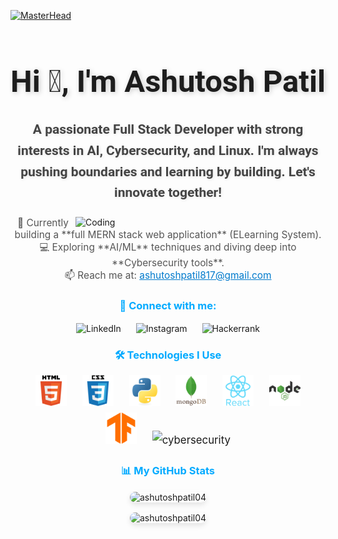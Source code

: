 [![MasterHead](https://media.giphy.com/media/26AOhntsbiQu0i2Yw/giphy.gif)](https://Ashutoshpatil04.io)

<h1 align="center" style="font-family: 'Roboto', sans-serif; font-size: 3.5em; color: #1d1d1d; text-shadow: 2px 2px 8px rgba(0, 0, 0, 0.2);">Hi 👋, I'm Ashutosh Patil</h1>
<h3 align="center" style="font-family: 'Roboto', sans-serif; font-size: 1.5em; color: #444; line-height: 1.6; text-shadow: 1px 1px 5px rgba(0, 0, 0, 0.1);">
  A passionate Full Stack Developer with strong interests in AI, Cybersecurity, and Linux. I'm always pushing boundaries and learning by building. Let's innovate together!
</h3>

<!-- Animated Coding GIF -->
<img align="right" alt="Coding" width="400" src="https://media.giphy.com/media/3o85xIuG85HPAz2I1u/giphy.gif" />

<p align="center" style="font-size: 1.1em; color: #555; margin-top: 20px;">
  🌱 Currently building a **full MERN stack web application** (ELearning System). <br>
  💻 Exploring **AI/ML** techniques and diving deep into **Cybersecurity tools**. <br>
  📫 Reach me at: <a href="mailto:ashutoshpatil817@gmail.com" style="color: #007acc;">ashutoshpatil817@gmail.com</a>
</p>

<h3 align="center" style="color: #00aaff;">🔗 Connect with me:</h3>
<p align="center">
  <a href="https://linkedin.com/in/ashutoshpatil04" target="blank" style="text-decoration: none; margin: 10px;">
    <img align="center" src="https://raw.githubusercontent.com/rahuldkjain/github-profile-readme-generator/master/src/images/icons/Social/linked-in-alt.svg" alt="LinkedIn" height="40" width="40" style="transition: transform 0.3s ease; cursor: pointer;" onmouseover="this.style.transform='scale(1.2)'" onmouseout="this.style.transform='scale(1)'"/>
  </a>
  <a href="https://instagram.com/ashutoshpatil.04" target="blank" style="text-decoration: none; margin: 10px;">
    <img align="center" src="https://raw.githubusercontent.com/rahuldkjain/github-profile-readme-generator/master/src/images/icons/Social/instagram.svg" alt="Instagram" height="40" width="40" style="transition: transform 0.3s ease; cursor: pointer;" onmouseover="this.style.transform='scale(1.2)'" onmouseout="this.style.transform='scale(1)'"/>
  </a>
  <a href="https://www.hackerrank.com/ashutoshpatil04" target="blank" style="text-decoration: none; margin: 10px;">
    <img align="center" src="https://raw.githubusercontent.com/rahuldkjain/github-profile-readme-generator/master/src/images/icons/Social/hackerrank.svg" alt="Hackerrank" height="40" width="40" style="transition: transform 0.3s ease; cursor: pointer;" onmouseover="this.style.transform='scale(1.2)'" onmouseout="this.style.transform='scale(1)'"/>
  </a>
</p>

<h3 align="center" style="color: #00aaff;">🛠️ Technologies I Use</h3>
<p align="center" style="font-size: 1.2em; line-height: 1.8;">
  <!-- HTML -->
  <a href="https://www.w3.org/html/" target="_blank" style="text-decoration: none; margin: 10px;">
    <img src="https://raw.githubusercontent.com/devicons/devicon/master/icons/html5/html5-original-wordmark.svg" alt="html5" width="50" height="50" style="transition: transform 0.3s ease; cursor: pointer;" onmouseover="this.style.transform='scale(1.2)'" onmouseout="this.style.transform='scale(1)'"/>
  </a> 

  <!-- CSS -->
  <a href="https://www.w3schools.com/css/" target="_blank" style="text-decoration: none; margin: 10px;">
    <img src="https://raw.githubusercontent.com/devicons/devicon/master/icons/css3/css3-original-wordmark.svg" alt="css3" width="50" height="50" style="transition: transform 0.3s ease; cursor: pointer;" onmouseover="this.style.transform='scale(1.2)'" onmouseout="this.style.transform='scale(1)'"/>
  </a>

  <!-- Python -->
  <a href="https://www.python.org" target="_blank" style="text-decoration: none; margin: 10px;">
    <img src="https://raw.githubusercontent.com/devicons/devicon/master/icons/python/python-original.svg" alt="python" width="50" height="50" style="transition: transform 0.3s ease; cursor: pointer;" onmouseover="this.style.transform='scale(1.2)'" onmouseout="this.style.transform='scale(1)'"/>
  </a>

  <!-- MongoDB -->
  <a href="https://www.mongodb.com/" target="_blank" style="text-decoration: none; margin: 10px;">
    <img src="https://raw.githubusercontent.com/devicons/devicon/master/icons/mongodb/mongodb-original-wordmark.svg" alt="mongodb" width="50" height="50" style="transition: transform 0.3s ease; cursor: pointer;" onmouseover="this.style.transform='scale(1.2)'" onmouseout="this.style.transform='scale(1)'"/>
  </a>

  <!-- React -->
  <a href="https://reactjs.org/" target="_blank" style="text-decoration: none; margin: 10px;">
    <img src="https://raw.githubusercontent.com/devicons/devicon/master/icons/react/react-original-wordmark.svg" alt="react" width="50" height="50" style="transition: transform 0.3s ease; cursor: pointer;" onmouseover="this.style.transform='scale(1.2)'" onmouseout="this.style.transform='scale(1)'"/>
  </a>

  <!-- Node.js -->
  <a href="https://nodejs.org/" target="_blank" style="text-decoration: none; margin: 10px;">
    <img src="https://raw.githubusercontent.com/devicons/devicon/master/icons/nodejs/nodejs-original-wordmark.svg" alt="nodejs" width="50" height="50" style="transition: transform 0.3s ease; cursor: pointer;" onmouseover="this.style.transform='scale(1.2)'" onmouseout="this.style.transform='scale(1)'"/>
  </a>

  <!-- TensorFlow (AI) -->
  <a href="https://www.tensorflow.org/" target="_blank" style="text-decoration: none; margin: 10px;">
    <img src="https://raw.githubusercontent.com/devicons/devicon/master/icons/tensorflow/tensorflow-original.svg" alt="tensorflow" width="50" height="50" style="transition: transform 0.3s ease; cursor: pointer;" onmouseover="this.style.transform='scale(1.2)'" onmouseout="this.style.transform='scale(1)'"/>
  </a>

  <!-- Kali Linux (Cybersecurity) -->
  <a href="https://www.kali.org/" target="_blank" style="text-decoration: none; margin: 10px;">
    <img src="https://upload.wikimedia.org/wikipedia/commons/2/2b/Kali-dragon-icon.svg" alt="cybersecurity" width="50" height="50" style="transition: transform 0.3s ease; cursor: pointer;" onmouseover="this.style.transform='scale(1.2)'" onmouseout="this.style.transform='scale(1)'"/>
  </a>
</p>

<h3 align="center" style="color: #00aaff;">📊 My GitHub Stats</h3>
<p align="center">
  <img align="center" src="https://github-readme-stats.vercel.app/api?username=ashutoshpatil04&show_icons=true&locale=en" alt="ashutoshpatil04" style="border-radius: 10px; box-shadow: 0 4px 8px rgba(0, 0, 0, 0.1);"/>
</p>

<p align="center">
  <img align="center" src="https://github-readme-streak-stats.herokuapp.com/?user=ashutoshpatil04&" alt="ashutoshpatil04" style="border-radius: 10px; box-shadow: 0 4px 8px rgba(0, 0, 0, 0.1);"/>
</p>

